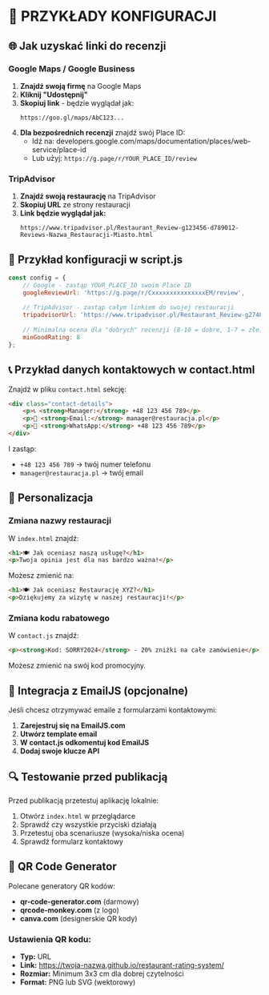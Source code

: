 # 🔧 PRZYKŁADY KONFIGURACJI

## 🌐 Jak uzyskać linki do recenzji

### Google Maps / Google Business
1. **Znajdź swoją firmę** na Google Maps
2. **Kliknij "Udostępnij"** 
3. **Skopiuj link** - będzie wyglądał jak:
   ```
   https://goo.gl/maps/AbC123...
   ```
4. **Dla bezpośrednich recenzji** znajdź swój Place ID:
   - Idź na: developers.google.com/maps/documentation/places/web-service/place-id
   - Lub użyj: `https://g.page/r/YOUR_PLACE_ID/review`

### TripAdvisor
1. **Znajdź swoją restaurację** na TripAdvisor
2. **Skopiuj URL** ze strony restauracji
3. **Link będzie wyglądał jak:**
   ```
   https://www.tripadvisor.pl/Restaurant_Review-g123456-d789012-Reviews-Nazwa_Restauracji-Miasto.html
   ```

## 📝 Przykład konfiguracji w script.js

```javascript
const config = {
    // Google - zastąp YOUR_PLACE_ID swoim Place ID
    googleReviewUrl: 'https://g.page/r/CxxxxxxxxxxxxxxxEM/review',
    
    // TripAdvisor - zastąp całym linkiem do swojej restauracji
    tripadvisorUrl: 'https://www.tripadvisor.pl/Restaurant_Review-g274856-d12345678-Reviews-Moja_Restauracja-Warszawa.html',
    
    // Minimalna ocena dla "dobrych" recenzji (8-10 = dobre, 1-7 = złe)
    minGoodRating: 8
};
```

## 📞 Przykład danych kontaktowych w contact.html

Znajdź w pliku `contact.html` sekcję:
```html
<div class="contact-details">
    <p>📞 <strong>Manager:</strong> +48 123 456 789</p>
    <p>📧 <strong>Email:</strong> manager@restauracja.pl</p>
    <p>💬 <strong>WhatsApp:</strong> +48 123 456 789</p>
</div>
```

I zastąp:
- `+48 123 456 789` → twój numer telefonu
- `manager@restauracja.pl` → twój email

## 🎨 Personalizacja

### Zmiana nazwy restauracji
W `index.html` znajdź:
```html
<h1>🍽️ Jak oceniasz naszą usługę?</h1>
<p>Twoja opinia jest dla nas bardzo ważna!</p>
```

Możesz zmienić na:
```html
<h1>🍽️ Jak oceniasz Restaurację XYZ?</h1>
<p>Dziękujemy za wizytę w naszej restauracji!</p>
```

### Zmiana kodu rabatowego
W `contact.js` znajdź:
```html
<p><strong>Kod: SORRY2024</strong> - 20% zniżki na całe zamówienie</p>
```

Możesz zmienić na swój kod promocyjny.

## 📧 Integracja z EmailJS (opcjonalne)

Jeśli chcesz otrzymywać emaile z formularzami kontaktowymi:

1. **Zarejestruj się na EmailJS.com**
2. **Utwórz template email**
3. **W contact.js odkomentuj kod EmailJS**
4. **Dodaj swoje klucze API**

## 🔍 Testowanie przed publikacją

Przed publikacją przetestuj aplikację lokalnie:
1. Otwórz `index.html` w przeglądarce
2. Sprawdź czy wszystkie przyciski działają
3. Przetestuj oba scenariusze (wysoka/niska ocena)
4. Sprawdź formularz kontaktowy

## 📱 QR Code Generator

Polecane generatory QR kodów:
- **qr-code-generator.com** (darmowy)
- **qrcode-monkey.com** (z logo)
- **canva.com** (designerskie QR kody)

### Ustawienia QR kodu:
- **Typ:** URL
- **Link:** https://twoja-nazwa.github.io/restaurant-rating-system/
- **Rozmiar:** Minimum 3x3 cm dla dobrej czytelności
- **Format:** PNG lub SVG (wektorowy)